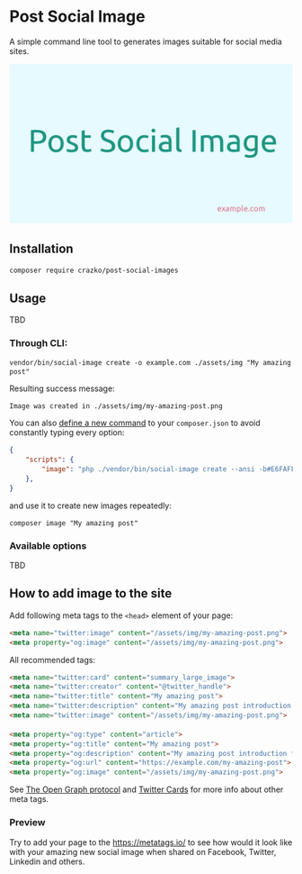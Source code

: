 # Post Social Image

A simple command line tool to generates images suitable for social media sites.

![Example Image](./docs/post-social-image.png)

## Installation

```
composer require crazko/post-social-images
```

## Usage

TBD

### Through CLI:

```
vendor/bin/social-image create -o example.com ./assets/img "My amazing post"
```

Resulting success message:

```
Image was created in ./assets/img/my-amazing-post.png
```

You can also [define a new command](https://getcomposer.org/doc/articles/scripts.md#writing-custom-commands) to your `composer.json` to avoid constantly typing every option:

```json
{
    "scripts": {
        "image": "php ./vendor/bin/social-image create --ansi -b#E6FAFF -f#1E9682 -c#E1738A -o example.com ./assets/img"
    },
}
```

and use it to create new images repeatedly:

```
composer image "My amazing post"
```

### Available options

TBD

## How to add image to the site

Add following meta tags to the `<head>` element of your page:

```html
<meta name="twitter:image" content="/assets/img/my-amazing-post.png">
<meta property="og:image" content="/assets/img/my-amazing-post.png">
```

All recommended tags:

```html
<meta name="twitter:card" content="summary_large_image">
<meta name="twitter:creator" content="@twitter_handle">
<meta name="twitter:title" content="My amazing post">
<meta name="twitter:description" content="My amazing post introduction for visitors and crawlers.">
<meta name="twitter:image" content="/assets/img/my-amazing-post.png">

<meta property="og:type" content="article">
<meta property="og:title" content="My amazing post">
<meta property="og:description" content="My amazing post introduction for visitors and crawlers.">
<meta property="og:url" content="https://example.com/my-amazing-post">
<meta property="og:image" content="/assets/img/my-amazing-post.png">
```

See [The Open Graph protocol](http://ogp.me/) and [Twitter Cards](https://developer.twitter.com/en/docs/tweets/optimize-with-cards/overview/abouts-cards) for more info about other meta tags.

### Preview

Try to add your page to the https://metatags.io/ to see how would it look like with your amazing new social image when shared on Facebook, Twitter, Linkedin and others.

